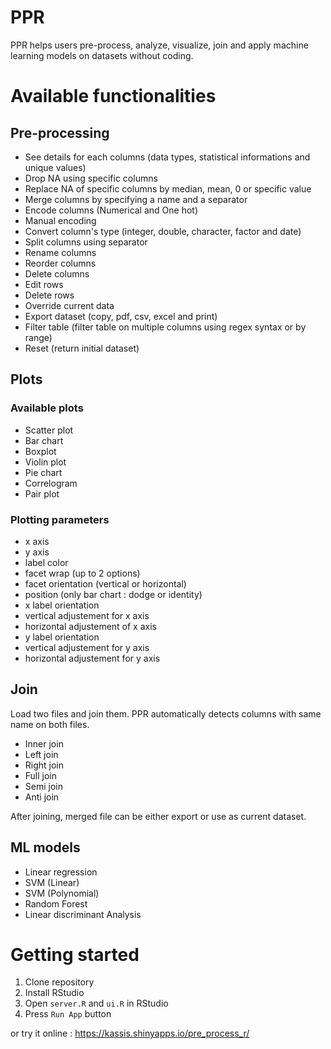 # PPR

PPR helps users pre-process, analyze, visualize, join and apply machine learning models on datasets without coding.

# Available functionalities

## Pre-processing
- See details for each columns (data types, statistical informations and unique values)
- Drop NA using specific columns
- Replace NA of specific columns by median, mean, 0 or specific value
- Merge columns by specifying a name and a separator
- Encode columns (Numerical and One hot)
- Manual encoding
- Convert column's type (integer, double, character, factor and date)
- Split columns using separator
- Rename columns
- Reorder columns
- Delete columns
- Edit rows
- Delete rows
- Override current data
- Export dataset (copy, pdf, csv, excel and print)
- Filter table (filter table on multiple columns using regex syntax or by range)
- Reset (return initial dataset)


## Plots
### Available plots
- Scatter plot
- Bar chart
- Boxplot
- Violin plot
- Pie chart
- Correlogram
- Pair plot
### Plotting parameters
- x axis
- y axis
- label color
- facet wrap (up to 2 options)
- facet orientation (vertical or horizontal)
- position (only bar chart : dodge or identity)
- x label orientation
- vertical adjustement for x axis
- horizontal adjustement of x axis
- y label orientation
- vertical adjustement for y axis
- horizontal adjustement for y axis

## Join
Load two files and join them. PPR automatically detects columns with same name on both files.
- Inner join
- Left join
- Right join
- Full join
- Semi join
- Anti join

After joining, merged file can be either export or use as current dataset.

## ML models
- Linear regression
- SVM (Linear)
- SVM (Polynomial)
- Random Forest
- Linear discriminant Analysis

# Getting started

1. Clone repository
2. Install RStudio
3. Open `server.R` and `ui.R` in RStudio
4. Press `Run App` button

or try it online : https://kassis.shinyapps.io/pre_process_r/
